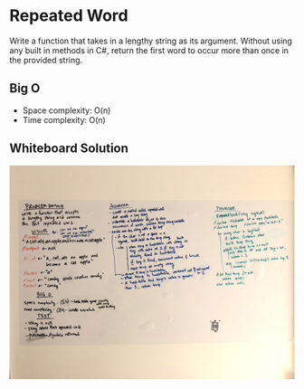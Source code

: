 # Repeated Word

Write a function that takes in a lengthy string as its argument. Without using any built in methods in C#, return the first word to occur more than once in the provided string.

## Big O

* Space complexity: O(n)
* Time complexity: O(n)

## Whiteboard Solution

![RepeatedWord](https://github.com/rh24/Data-Structures-and-Algorithms/blob/repeated-word/assets/RepeatedWord.jpg)